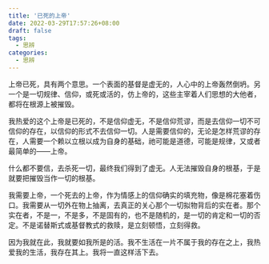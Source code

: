 ```yaml
---
title: '已死的上帝'
date: 2022-03-29T17:57:26+08:00
draft: false
tags:
  - 思辨
categories:
  - 思辨
---
```


上帝已死，具有两个意思。一个表面的基督是虚无的，人心中的上帝轰然倒坍。另一个是一切规律、信仰，或死或活的，仿上帝的，这些主宰着人们思想的大他者，都将在根源上被摧毁。

我热爱的这个上帝是已死的，不是信仰虚无，不是信仰荒谬，而是去信仰一切不可信仰的存在，以信仰的形式不去信仰一切。人是需要信仰的，无论是怎样荒谬的存在，人需要一个赖以立根以成为自身的基础，祂可能是道德，可能是规律，又或者最简单的——上帝。

什么都不要信，去杀死一切，最终我们得到了虚无。人无法摧毁自身的根基，于是就要把摧毁当作一切的根基。

我需要上帝，一个死去的上帝，作为情感上的信仰确实的填充物，像是棉花塞着伤口。我需要从一切外在物上抽离，去真正的关心那个一切拟物背后的实在者。那个实在者，不是一，不是多，不是固有的，也不是随机的，是一切的肯定和一切的否定。不是诺替斯式或基督教式的救赎，是立刻顿悟，立刻得救。

因为我就在此，我就要如我所是的活。我不生活在一片不属于我的存在之上，我热爱我的生活，我存在其上。我将一直这样活下去。
